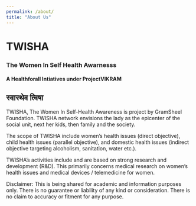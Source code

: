 ```yaml
---
permalink: /about/
title: "About Us"
---
```


# TWISHA 
### The Women In Self Health Awarnesss
#### A Healthforall Intiatives under ProjectVIKRAM

## स्वास्थेव त्विषा
TWISHA, The Women In Self-Health Awareness is project by GramSheel Foundation. TWISHA network envisions the lady as the epicenter of the social unit, next her kids, then family and the society.

The scope of TWISHA include women’s health issues (direct objective), child health issues (parallel objective), and domestic health issues (indirect objective targeting alcoholism, sanitation, water etc.).

TWISHA’s activities include and are based on strong research and development (R&D). This primarily concerns medical research on women’s health issues and medical devices / telemedicine for women.

Disclaimer: This is being shared for academic and information purposes only. There is no guarantee or liability of any kind or consideration. There is no claim to accuracy or fitment for any purpose.





